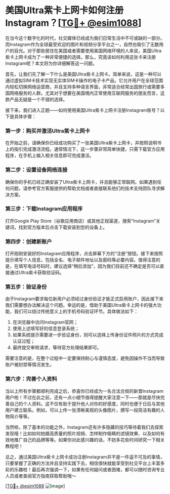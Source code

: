 # 美国Ultra紫卡上网卡如何注册Instagram？[[TG💪+ @esim1088](https://t.me/s/esim1088)]

在当今这个数字化的时代，社交媒体已经成为我们日常生活中不可或缺的一部分。而Instagram作为全球最受欢迎的图片和视频分享平台之一，自然也吸引了无数用户的目光。对于那些居住在美国或者需要使用美国网络环境的人来说，美国Ultra紫卡上网卡成为了一种非常便捷的选择。那么，究竟该如何利用这张卡来注册Instagram呢？本文将为你详细解答这一问题。

首先，让我们先了解一下什么是美国Ultra紫卡上网卡。简单来说，这是一种可以通过虚拟SIM卡技术实现无实体SIM卡操作的电子卡产品。它允许用户在全球范围内轻松切换网络运营商，并且支持多种语言界面，非常适合经常出国旅行或需要多国网络服务的人群。尤其对于想要在美国境内正常使用互联网服务的朋友而言，这款产品无疑是一个不错的选择。

接下来，我们进入正题——如何使用美国Ultra紫卡上网卡注册Instagram账号？以下是具体步骤：

### 第一步：购买并激活Ultra紫卡上网卡
在开始之前，请确保你已经成功购买了一张美国Ultra紫卡上网卡，并按照说明书上的指引完成激活流程。通常情况下，这一步骤非常简单快捷，只需下载官方应用程序，在手机上输入相关信息即可完成激活。

### 第二步：设置设备网络连接
确保你的手机已经正确安装了Ultra紫卡上网卡，并且能够正常联网。如果遇到任何问题，请参考官方客服提供的帮助文档或者直接联系他们的技术支持团队寻求解决方案。

### 第三步：下载Instagram应用程序
打开Google Play Store（谷歌应用商店）或其他正规渠道，搜索“Instagram”关键词，找到官方版本后点击下载安装到您的设备上。

### 第四步：创建新账户
打开刚刚安装好的Instagram应用程序，点击屏幕下方的“注册”按钮。接下来按照提示填写个人信息，包括全名、电子邮件地址以及密码等必要内容。值得注意的是，在填写电话号码时，建议选择“稍后添加”，因为我们目前还不确定是否可以直接通过Ultra紫卡获取验证码。

### 第五步：验证身份
由于Instagram要求每位新用户必须经过身份验证才能正式启用账户，因此接下来我们需要想办法解决这个问题。幸运的是，借助于美国Ultra紫卡上网卡的强大功能，我们可以绕过传统意义上的手机号码验证环节。具体做法如下：
1. 在浏览器中访问Instagram官网；
2. 使用上述填写好的信息登录系统；
3. 如果系统提示需要进一步验证身份，则可以选择上传身份证件照片的方式完成认证过程；
4. 最终提交审核请求，等待官方处理结果即可。

需要注意的是，在整个过程中一定要保持耐心与谨慎态度，避免因操作不当而导致账户被封禁等情况发生。

### 第六步：完善个人资料
当以上所有步骤都顺利完成之后，恭喜你已经成为一名合法合规的新晋Instagram用户啦！不过在此之前，还有一点小细节值得提醒大家注意一下——那就是尽快完善自己的个人资料。这不仅有助于提升他人对你的好感度，同时也便于日后与其他用户建立联系。例如，可以上传一张清晰美观的头像图片，撰写一段简洁有趣的人物简介等等。

当然啦，除了基本的功能之外，Instagram还有许多隐藏的技巧等待着我们去探索发现哦！比如如何拍摄高质量的照片视频、怎样制作吸睛的滤镜效果、以及如何有效地推广自己的品牌等等。如果你对此感兴趣的话，不妨多花些时间研究一下相关教程吧！

总之，通过美国Ultra紫卡上网卡成功注册Instagram并不是一件遥不可及的事情，只要掌握了正确的方法并且坚持实践下去，相信很快就能享受到社交平台上丰富多彩的乐趣啦！最后再次强调一下，如果有任何疑问或者困难，都可以随时咨询专业人员或者查阅官方指南获取帮助哦～

[[TG💪+ @esim1088](https://t.me/s/esim1088) ![Image](https://i.postimg.cc/4NQfJmqS/Snipaste-2025-05-13-00-14-12.png)]